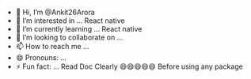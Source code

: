 - 👋 Hi, I’m @Ankit26Arora
- 👀 I’m interested in ... React native
- 🌱 I’m currently learning ... React native
- 💞️ I’m looking to collaborate on ...
- 📫 How to reach me ...
- 😄 Pronouns: ...
- ⚡ Fun fact: ... Read Doc Clearly 😄😄😄😄😄 Before using any package 

<!---
Ankit26Arora/Ankit26Arora is a ✨ special ✨ repository because its `README.md` (this file) appears on your GitHub profile.
You can click the Preview link to take a look at your changes.
--->
